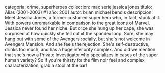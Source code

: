 categoria: crime, superheroes
colleccion: max
serie:jessica jones
titulo: Alias (2001-2003) #1
año: 2001
autor: brian michael bendis
descripcion: Meet Jessica Jones, a former costumed super hero who, in fact, stunk at it. With powers unremarkable in comparison to the great icons of Marvel, Jessica never found her niche. But once she hung up her cape, she was surprised at how quickly she fell out of the spandex loop. Sure, she may hang out with some of the Avengers socially, but she`s not welcome in Avengers Mansion. And she feels the rejection. She's self-destructive, drinks too much, and has a huge inferiority complex. And did we mention that she's now a Private Investigator who specializes in cases of the super human variety? So if you're thirsty for the film noir feel and complex characterization, grab a stool at the bar!
